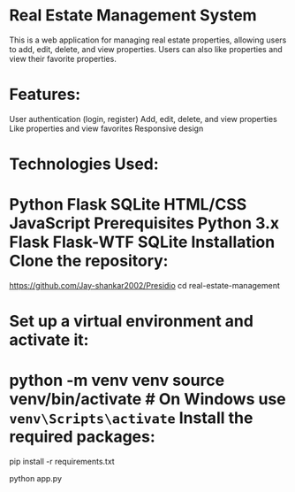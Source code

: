 Real Estate Management System
===========================================================
This is a web application for managing real estate properties, allowing users to add, edit, delete, and view properties. Users can also like properties and view their favorite properties.

Features:
===========================================================
User authentication (login, register)
Add, edit, delete, and view properties
Like properties and view favorites
Responsive design

Technologies Used:
========================================================
Python
Flask
SQLite
HTML/CSS
JavaScript
Prerequisites
Python 3.x
Flask
Flask-WTF
SQLite
Installation
Clone the repository:
=======================================================
https://github.com/Jay-shankar2002/Presidio
cd real-estate-management

Set up a virtual environment and activate it:
===========================================================
python -m venv venv
source venv/bin/activate   # On Windows use `venv\Scripts\activate`
Install the required packages:
===========================================================
pip install -r requirements.txt

python app.py
